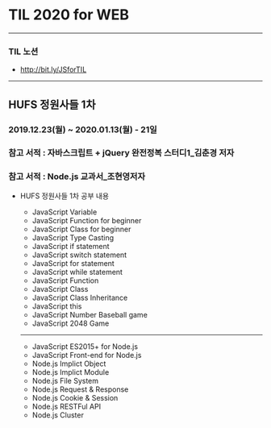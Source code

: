 # TIL 2020 for WEB

---

### TIL 노션

- <http://bit.ly/JSforTIL>

---

## HUFS 정원사들 1차

### 2019.12.23(월) ~ 2020.01.13(월) - 21일

### 참고 서적 : 자바스크립트 + jQuery 완전정복 스터디1\_김춘경 저자

### 참고 서적 : Node.js 교과서\_조현영저자

- HUFS 정원사들 1차 공부 내용

  - JavaScript Variable
  - JavaScript Function for beginner
  - JavaScript Class for beginner
  - JavaScript Type Casting
  - JavaScript if statement
  - JavaScript switch statement
  - JavaScript for statement
  - JavaScript while statement
  - JavaScript Function
  - JavaScript Class
  - JavaScript Class Inheritance
  - JavaScript this
  - JavaScript Number Baseball game
  - JavaScript 2048 Game
  ---
  - JavaScript ES2015+ for Node.js
  - JavaScript Front-end for Node.js
  - Node.js Implict Object
  - Node.js Implict Module
  - Node.js File System
  - Node.js Request & Response
  - Node.js Cookie & Session
  - Node.js RESTFul API
  - Node.js Cluster
